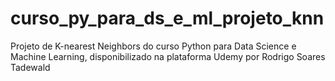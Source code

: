 # curso_py_para_ds_e_ml_projeto_knn
Projeto de K-nearest Neighbors do curso Python para Data Science e Machine Learning, disponibilizado na plataforma Udemy por Rodrigo Soares Tadewald
